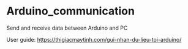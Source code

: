 # Arduino_communication
Send and receive data between Arduino and PC

User guide: https://thigiacmaytinh.com/gui-nhan-du-lieu-toi-arduino/